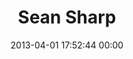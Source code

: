 ---
title: "Sean Sharp"
date: 2013-04-01 17:52:44 00:00
permalink: /seansharp
twitter: "seansharp"
likes: [1560]
id: 1898
gravatar: "http://www.gravatar.com/avatar/12d507d6380607448dc8ae7f72b819d2"
---